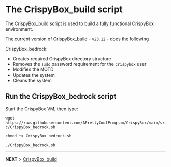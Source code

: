 # The CrispyBox_build script

The CrispyBox_build script is used to build a fully functional CrispyBox environment.

The current version of CrispyBox_build - `v23.12` - does the following

CrispyBox_bedrock:

- Creates required CrispyBox directory structure
- Removes the `sudo` password requirement for the `crispybox` user
- Modifies the MOTD
- Updates the system
- Cleans the system

## Run the CrispyBox_bedrock script

Start the CrispyBox VM, then type:

`wget https://raw.githubusercontent.com/APrettyCoolProgram/CrispyBox/main/src/CrispyBox_bedrock.sh`

`chmod +x CrispyBox_bedrock.sh`

`./CrispyBox_bedrock.sh`

***

**NEXT** > [CrispyBox_build](Create-CrispyBox-build.md)
